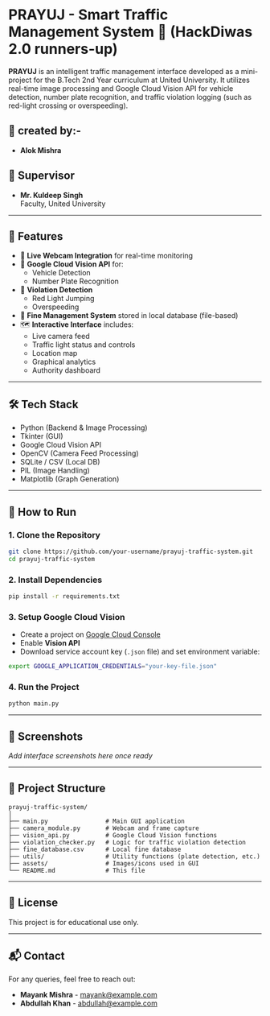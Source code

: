 
# PRAYUJ - Smart Traffic Management System 🚦 (HackDiwas 2.0 runners-up)

**PRAYUJ** is an intelligent traffic management interface developed as a mini-project for the B.Tech 2nd Year curriculum at United University. It utilizes real-time image processing and Google Cloud Vision API for vehicle detection, number plate recognition, and traffic violation logging (such as red-light crossing or overspeeding).

## 👥 created by:-

- **Alok Mishra**

## 🧠 Supervisor

- **Mr. Kuldeep Singh**  
Faculty, United University

---

## 🔧 Features

- 🎥 **Live Webcam Integration** for real-time monitoring
- 🧠 **Google Cloud Vision API** for:
  - Vehicle Detection
  - Number Plate Recognition
- 🚨 **Violation Detection**
  - Red Light Jumping
  - Overspeeding
- 💸 **Fine Management System** stored in local database (file-based)
- 🗺️ **Interactive Interface** includes:
  - Live camera feed
  - Traffic light status and controls
  - Location map
  - Graphical analytics
  - Authority dashboard

---

## 🛠️ Tech Stack

- Python (Backend & Image Processing)
- Tkinter (GUI)
- Google Cloud Vision API
- OpenCV (Camera Feed Processing)
- SQLite / CSV (Local DB)
- PIL (Image Handling)
- Matplotlib (Graph Generation)

---

## 🚀 How to Run

### 1. Clone the Repository
```bash
git clone https://github.com/your-username/prayuj-traffic-system.git
cd prayuj-traffic-system
```

### 2. Install Dependencies
```bash
pip install -r requirements.txt
```

### 3. Setup Google Cloud Vision
- Create a project on [Google Cloud Console](https://console.cloud.google.com/)
- Enable **Vision API**
- Download service account key (`.json` file) and set environment variable:

```bash
export GOOGLE_APPLICATION_CREDENTIALS="your-key-file.json"
```

### 4. Run the Project
```bash
python main.py
```

---

## 📸 Screenshots

_Add interface screenshots here once ready_

---

## 📁 Project Structure

```
prayuj-traffic-system/
│
├── main.py                # Main GUI application
├── camera_module.py       # Webcam and frame capture
├── vision_api.py          # Google Cloud Vision functions
├── violation_checker.py   # Logic for traffic violation detection
├── fine_database.csv      # Local fine database
├── utils/                 # Utility functions (plate detection, etc.)
├── assets/                # Images/icons used in GUI
└── README.md              # This file
```

---

## 📝 License

This project is for educational use only.

---

## 📬 Contact

For any queries, feel free to reach out:

- **Mayank Mishra** - mayank@example.com
- **Abdullah Khan** - abdullah@example.com
